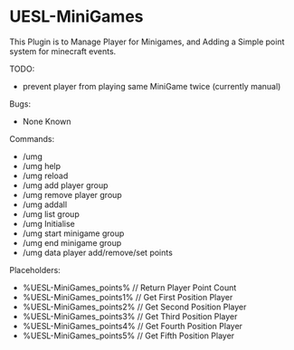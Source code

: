 # UESL-MiniGames
This Plugin is to Manage Player for Minigames, and Adding a Simple point system for minecraft events.

TODO:
- prevent player from playing same MiniGame twice (currently manual)

Bugs:
- None Known

Commands:
- /umg
- /umg help
- /umg reload
- /umg add player group
- /umg remove player group
- /umg addall
- /umg list group
- /umg Initialise
- /umg start minigame group
- /umg end minigame group
- /umg data player add/remove/set points

Placeholders:
- %UESL-MiniGames_points%  // Return Player Point Count
- %UESL-MiniGames_points1% // Get First Position Player
- %UESL-MiniGames_points2% // Get Second Position Player
- %UESL-MiniGames_points3% // Get Third Position Player
- %UESL-MiniGames_points4% // Get Fourth Position Player
- %UESL-MiniGames_points5% // Get Fifth Position Player
